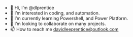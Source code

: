 - 👋 Hi, I’m @dlprentice
- 👀 I’m interested in coding, and automation.
- 🌱 I’m currently learning Powershell, and Power Platform.
- 💞️ I’m looking to collaborate on many projects.
- 📫 How to reach me davidleeprentice@outlook.com

<!---
dlprentice/dlprentice is a ✨ special ✨ repository because its `README.md` (this file) appears on your GitHub profile.
You can click the Preview link to take a look at your changes.
--->